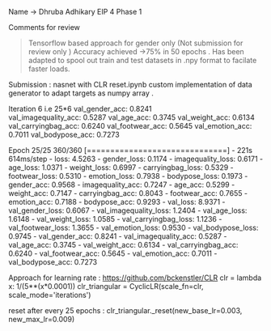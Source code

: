 Name -> Dhruba Adhikary 
EIP 4 Phase 1

Comments for review 
> Tensorflow based approach for gender only (Not submission for review only )
Accuracy achieved ->75% in 50 epochs . 
Has been adapted to spool out train and test datasets in .npy format to facilate faster loads. 



Submission :
nasnet with CLR reset.ipynb
custom implementation of data generator to adapt targets as numpy array . 


Iteration 6 i.e 25*6
val_gender_acc: 0.8241       
val_imagequality_acc: 0.5287 
val_age_acc: 0.3745 
val_weight_acc: 0.6134 
val_carryingbag_acc: 0.6240 
val_footwear_acc: 0.5645 
val_emotion_acc: 0.7011 
val_bodypose_acc: 0.7273


Epoch 25/25
360/360 [==============================] - 221s 614ms/step - loss: 4.5263 - gender_loss: 0.1174 - imagequality_loss: 0.6171 - age_loss: 1.0371 - weight_loss: 0.6997 - carryingbag_loss: 0.5329 - footwear_loss: 0.5310 - emotion_loss: 0.7938 - bodypose_loss: 0.1973 - gender_acc: 0.9568 - imagequality_acc: 0.7247 - age_acc: 0.5299 - weight_acc: 0.7147 - carryingbag_acc: 0.8043 - footwear_acc: 0.7655 - emotion_acc: 0.7188 - bodypose_acc: 0.9293 - val_loss: 8.9371 - val_gender_loss: 0.6067 - val_imagequality_loss: 1.2404 - val_age_loss: 1.6148 - val_weight_loss: 1.0585 - val_carryingbag_loss: 1.1236 - val_footwear_loss: 1.3655 - val_emotion_loss: 0.9530 - val_bodypose_loss: 0.9745 - val_gender_acc: 0.8241 - val_imagequality_acc: 0.5287 - val_age_acc: 0.3745 - val_weight_acc: 0.6134 - val_carryingbag_acc: 0.6240 - val_footwear_acc: 0.5645 - val_emotion_acc: 0.7011 - val_bodypose_acc: 0.7273

Approach for learning rate : 
https://github.com/bckenstler/CLR
clr = lambda x: 1/(5**(x*0.0001))
clr_triangular = CyclicLR(scale_fn=clr, scale_mode='iterations')

reset after every 25 epochs :
clr_triangular._reset(new_base_lr=0.003, new_max_lr=0.009)



